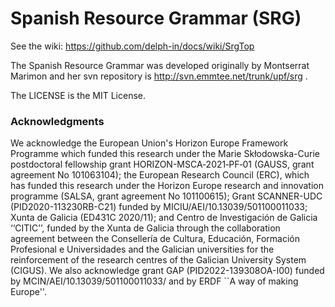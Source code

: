 # Spanish Resource Grammar (SRG)

See the wiki: https://github.com/delph-in/docs/wiki/SrgTop

The Spanish Resource Grammar was developed originally by Montserrat Marimon and her svn repository is http://svn.emmtee.net/trunk/upf/srg .

The LICENSE is the MIT License.


### Acknowledgments
We acknowledge the European Union's Horizon Europe Framework Programme which funded this research under the Marie Skłodowska-Curie postdoctoral fellowship grant HORIZON-MSCA‐2021‐PF‐01 (GAUSS, grant agreement No 101063104); the European Research Council (ERC), which has funded this research under the Horizon Europe research and innovation programme (SALSA, grant agreement No 101100615); Grant SCANNER-UDC (PID2020-113230RB-C21) funded by MICIU/AEI/10.13039/501100011033; Xunta de Galicia (ED431C 2020/11); and Centro de Investigación de Galicia ‘‘CITIC’’, funded by the Xunta de Galicia through the collaboration agreement between the Consellería de Cultura, Educación, Formación Profesional e Universidades and the Galician universities for the reinforcement of the research centres of the Galician University System (CIGUS). We also acknowledge grant GAP (PID2022-139308OA-I00) funded by MCIN/AEI/10.13039/501100011033/ and by ERDF ``A way of making Europe''.
